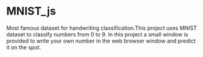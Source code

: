 # MNIST_js
Most famous dataset for handwriting classification.This project uses MNIST dataset to classify numbers from 0 to 9. 
In this project a small window is provided to write your own number in the web browser window and predict it on the spot.  
